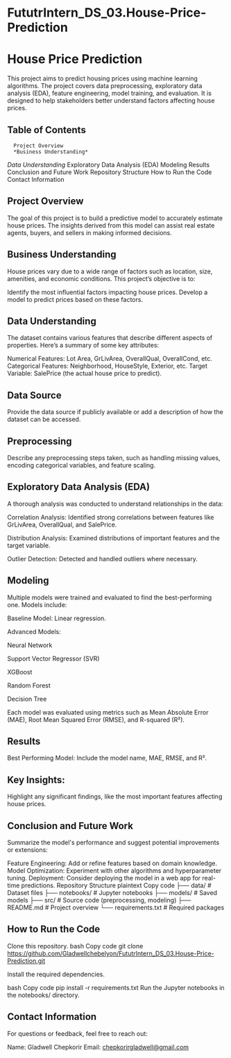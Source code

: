 # FututrIntern_DS_03.House-Price-Prediction

# House Price Prediction

This project aims to predict housing prices using machine learning algorithms. The project covers data preprocessing, exploratory data analysis (EDA), feature engineering, model training, and evaluation. It is designed to help stakeholders better understand factors affecting house prices.

## Table of Contents

      Project Overview
      *Business Understanding* 

*Data Understanding*
Exploratory Data Analysis (EDA)
Modeling
Results
Conclusion and Future Work
Repository Structure
How to Run the Code
Contact Information

## Project Overview

The goal of this project is to build a predictive model to accurately estimate house prices. The insights derived from this model can assist real estate agents, buyers, and sellers in making informed decisions.


## Business Understanding

House prices vary due to a wide range of factors such as location, size, amenities, and economic conditions. This project’s objective is to:

Identify the most influential factors impacting house prices.
Develop a model to predict prices based on these factors.


## Data Understanding

The dataset contains various features that describe different aspects of properties. Here’s a summary of some key attributes:

Numerical Features: Lot Area, GrLivArea, OverallQual, OverallCond, etc.
Categorical Features: Neighborhood, HouseStyle, Exterior, etc.
Target Variable: SalePrice (the actual house price to predict).


## Data Source
Provide the data source if publicly available or add a description of how the dataset can be accessed.

## Preprocessing

Describe any preprocessing steps taken, such as handling missing values, encoding categorical variables, and feature scaling.


## Exploratory Data Analysis (EDA)

A thorough analysis was conducted to understand relationships in the data:

Correlation Analysis: Identified strong correlations between features like GrLivArea, OverallQual, and SalePrice.

Distribution Analysis: Examined distributions of important features and the target variable.

Outlier Detection: Detected and handled outliers where necessary.


## Modeling

Multiple models were trained and evaluated to find the best-performing one. Models include:

Baseline Model: Linear regression.

Advanced Models:


Neural Network

Support Vector Regressor (SVR)

XGBoost

Random Forest

Decision Tree

Each model was evaluated using metrics such as Mean Absolute Error (MAE), Root Mean Squared Error (RMSE), and R-squared (R²).


## Results

Best Performing Model: Include the model name, MAE, RMSE, and R².


## Key Insights:

Highlight any significant findings, like the most important features affecting house prices.


## Conclusion and Future Work

Summarize the model's performance and suggest potential improvements or extensions:

Feature Engineering: Add or refine features based on domain knowledge.
Model Optimization: Experiment with other algorithms and hyperparameter tuning.
Deployment: Consider deploying the model in a web app for real-time predictions.
Repository Structure
plaintext
Copy code
├── data/                   # Dataset files
├── notebooks/              # Jupyter notebooks
├── models/                 # Saved models
├── src/                    # Source code (preprocessing, modeling)
├── README.md               # Project overview
└── requirements.txt        # Required packages


## How to Run the Code

Clone this repository.
bash
Copy code
git clone https://github.com/Gladwellchebelyon/FututrIntern_DS_03.House-Price-Prediction.git


Install the required dependencies.

bash
Copy code
pip install -r requirements.txt
Run the Jupyter notebooks in the notebooks/ directory.


## Contact Information
For questions or feedback, feel free to reach out:

Name: Gladwell Chepkorir
Email: chepkorirgladwell@gmail.com
